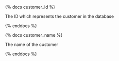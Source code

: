 {% docs customer_id %}

The ID which represents the customer in the database

{% enddocs %}

{% docs customer_name %}

The name of the customer

{% enddocs %}
